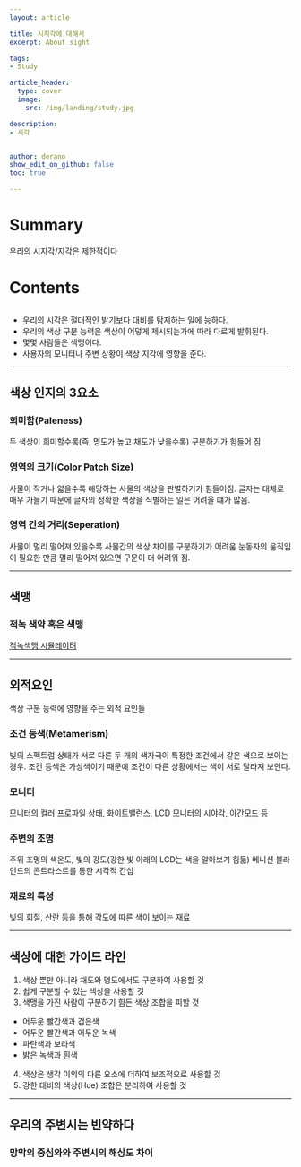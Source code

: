 ```yaml
---
layout: article

title: 시지각에 대해서
excerpt: About sight

tags: 
- Study

article_header:
  type: cover
  image:
    src: /img/landing/study.jpg

description: 
- 시각


author: derano
show_edit_on_github: false
toc: true

--- 
```

# Summary
우리의 시지각/지각은 제한적이다
  
# Contents
## 
- 우리의 시각은 절대적인 밝기보다 대비를 탐지하는 일에 능하다.
- 우리의 색상 구분 능력은 색상이 어덯게 제시되는가에 따라 다르게 발휘된다.
- 몇몇 사람들은 색맹이다.
- 사용자의 모니터나 주변 상황이 색상 지각에 영향을 준다.

---

## 색상 인지의 3요소
### 희미함(Paleness)
두 색상이 희미할수록(즉, 명도가 높고 채도가 낮을수록) 구분하기가 힘들어 짐
### 영역의 크기(Color Patch Size)
사물이 작거나 얇을수록 해당하는 사물의 색상을 판별하기가 힘들어짐. 글자는 대체로 매우 가늘기 때문에 글자의 정확한 색상을 식별하는 일은 어려울 떄가 많음.
### 영역 간의 거리(Seperation)
사물이 멀리 떨어져 있을수록 사물간의 색상 차이를 구분하기가 어려움 눈동자의 움직임이 필요한 만큼 멀리 떨어져 있으면 구문이 더 어려워 짐.

---

## 색맹
### 적녹 색약 혹은 색맹
[적녹색맹 시뮬레이텨](https://www.color-blindness.com/coblis-color-blindness-simulator/)

---

## 외적요인
색상 구분 능력에 영향을 주는 외적 요인들
### 조건 등색(Metamerism)
빛의 스펙트럼 상태가 서로 다른 두 개의 색자극이 특정한 조건에서 같은 색으로 보이는 경우. 조건 등색은 가상색이기 때문에 조건이 다른 상황에서는 색이 서로 달라져 보인다.
### 모니터
모니터의 컬러 프로파일 상태, 화이트밸런스, LCD 모니터의 시야각, 야간모드 등
### 주변의 조명
주위 조명의 색온도, 빛의 강도(강한 빛 아래의 LCD는 색을 알아보기 힘듦) 베니션 블라인드의 콘트라스트를 통한 시각적 간섭
### 재료의 특성
빛의 회절, 산란 등을 통해 각도에 따른 색이 보이는 재료

---

## 색상에 대한 가이드 라인
1. 색상 뿐만 아니라 채도와 명도에서도 구분하여 사용할 것
2. 쉽게 구분할 수 있는 색상을 사용할 것
3. 색맹을 가진 사람이 구분하기 힘든 색상 조합을 피할 것
  - 어두운 빨간색과 검은색
  - 어두운 빨간색과 어두운 녹색
  - 파란색과 보라색
  - 밝은 녹색과 흰색
4. 색상은 생각 이외의 다른 요소에 더하여 보조적으로 사용할 것
5. 강한 대비의 색상(Hue) 조합은 분리하여 사용할 것

---

## 우리의 주변시는 빈약하다
### 망막의 중심와와 주변시의 해상도 차이